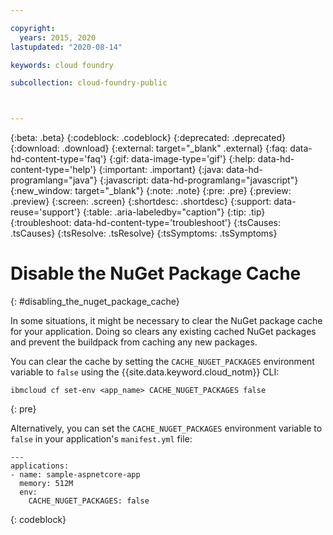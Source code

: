 ```yaml
---

copyright:
  years: 2015, 2020
lastupdated: "2020-08-14"

keywords: cloud foundry

subcollection: cloud-foundry-public



---
```



{:beta: .beta}
{:codeblock: .codeblock}
{:deprecated: .deprecated}
{:download: .download}
{:external: target="_blank" .external}
{:faq: data-hd-content-type='faq'}
{:gif: data-image-type='gif'}
{:help: data-hd-content-type='help'}
{:important: .important}
{:java: data-hd-programlang="java"}
{:javascript: data-hd-programlang="javascript"}
{:new_window: target="_blank"}
{:note: .note}
{:pre: .pre}
{:preview: .preview}
{:screen: .screen}
{:shortdesc: .shortdesc}
{:support: data-reuse='support'}
{:table: .aria-labeledby="caption"}
{:tip: .tip}
{:troubleshoot: data-hd-content-type='troubleshoot'}
{:tsCauses: .tsCauses}
{:tsResolve: .tsResolve}
{:tsSymptoms: .tsSymptoms}

# Disable the NuGet Package Cache
{: #disabling_the_nuget_package_cache}

In some situations, it might be necessary to clear the NuGet package cache for your application.  Doing so clears any existing cached NuGet packages and prevent the buildpack from caching any new packages.

You can clear the cache by setting the `CACHE_NUGET_PACKAGES` environment variable to `false` using the {{site.data.keyword.cloud_notm}} CLI:

```
ibmcloud cf set-env <app_name> CACHE_NUGET_PACKAGES false
```
{: pre}

Alternatively, you can set the `CACHE_NUGET_PACKAGES` environment variable to `false` in your application's `manifest.yml` file:

```
---
applications:
- name: sample-aspnetcore-app
  memory: 512M
  env:
    CACHE_NUGET_PACKAGES: false
```
{: codeblock}


